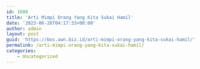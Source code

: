 ```yaml
---
id: 1608
title: 'Arti Mimpi Orang Yang Kita Sukai Hamil'
date: '2023-06-28T04:17:33+00:00'
author: admin
layout: post
guid: 'https://bos.awn.biz.id/arti-mimpi-orang-yang-kita-sukai-hamil/'
permalink: /arti-mimpi-orang-yang-kita-sukai-hamil/
categories:
    - Uncategorized
---
```


